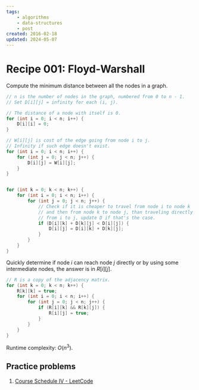 ```yaml
---
tags:
    - algorithms
    - data-structures
    - post
created: 2016-02-18
updated: 2024-05-07
---
```

# Recipe 001: Floyd-Warshall

Compute the minimum distance between all the nodes in a graph.


```cpp
// n is the number of nodes in the graph, numbered from 0 to n - 1.
// Set D[i][j] = infinity for each (i, j).

// The distance of a node with itself is 0.
for (int i = 0; i < n; i++) {
    D[i][i] = 0;
}

// W[i][j] is cost of the edge going from node i to j. 
// Infinity if such edge doesn't exist.
for (int i = 0; i < n; i++) {
    for (int j = 0; j < n; j++) {
        D[i][j] = W[i][j];
    }
}


for (int k = 0; k < n; k++) {
    for (int i = 0; i < n; i++) {
        for (int j = 0; j < n; j++) {
            // Check if it is cheaper to travel from node i to node k
            // and then from node k to node j, than traveling directly
            // from i to j, update D if that's the case.
            if (D[i][k] + D[k][j] < D[i][j]) {
                D[i][j] = D[i][k] + D[k][j];
            }
        }
    }
}

```

Quickly determine if node $i$ can reach node $j$ directly or by using some intermediate nodes, the answer is in $R[i][j]$.


```cpp
// R is a copy of the adjacency matrix.
for (int k = 0; k < n; k++) {
    R[k][k] = true;
    for (int i = 0; i < n; i++) {
        for (int j = 0; j < n; j++) {
            if (R[i][k] && R[k][j]) {
                R[i][j] = true;
            }
        }
    }
}


```

Runtime complexity: $O(n^3)$.


## Practice problems
1. [Course Schedule IV - LeetCode](https://leetcode.com/problems/course-schedule-iv/)
